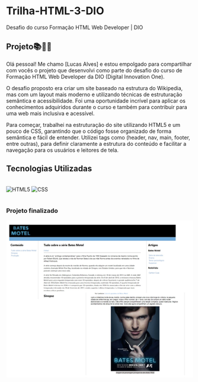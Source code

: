 # Trilha-HTML-3-DIO
 Desafio do curso Formação HTML Web Developer | DIO

## Projeto📚👨‍💻
Olá pessoal! Me chamo [Lucas Alves] e estou empolgado para compartilhar com vocês o projeto que desenvolvi como parte do desafio do curso de Formação HTML Web Developer da DIO (Digital Innovation One).

O desafio proposto era criar um site baseado na estrutura do Wikipedia, mas com um layout mais moderno e utilizando técnicas de estruturação semântica e acessibilidade. Foi uma oportunidade incrível para aplicar os conhecimentos adquiridos durante o curso e também para contribuir para uma web mais inclusiva e acessível.

Para começar, trabalhei na estruturação do site utilizando HTML5 e um pouco de CSS, garantindo que o código fosse organizado de forma semântica e fácil de entender. Utilizei tags como (header, nav, main, footer, entre outras), para definir claramente a estrutura do conteúdo e facilitar a navegação para os usuários e leitores de tela.

## Tecnologias Utilizadas 
<div style="display: inline_block"><br/>
  <img aling="center" alt="HTML5" src="https://img.shields.io/badge/HTML5-E34F26?style=for-the-badge&logo=html5&logoColor=white">
  <img aling="center" alt="CSS" src="https://img.shields.io/badge/CSS3-1572B6?style=for-the-badge&logo=css3&logoColor=white">
</div><br/>

### Projeto finalizado
![Preview](.github/preview.jpg)
